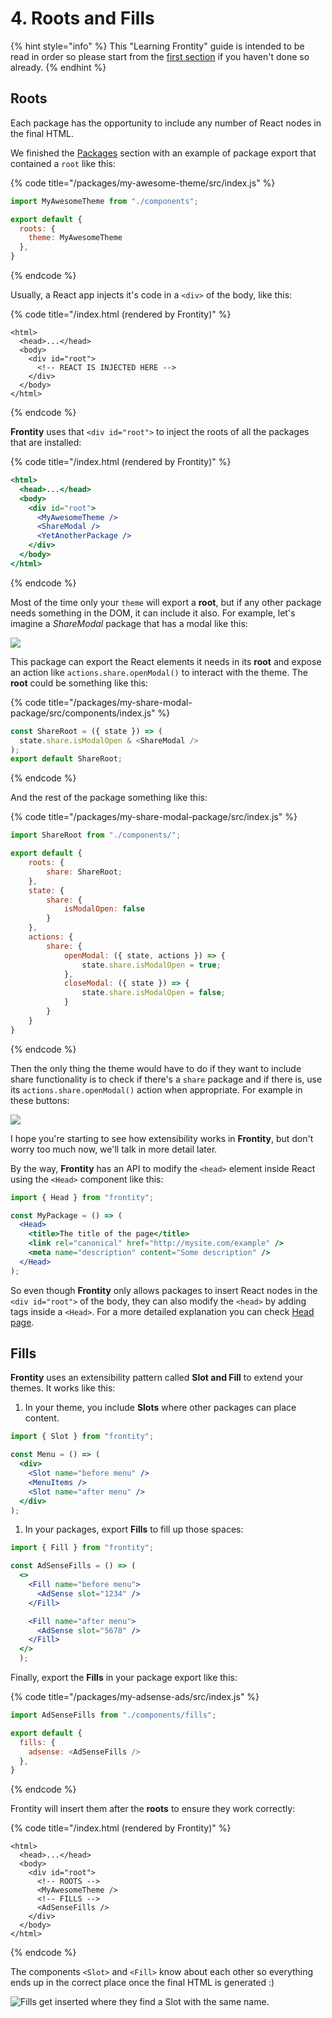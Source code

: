# 4. Roots and Fills

{% hint style="info" %}
This "Learning Frontity" guide is intended to be read in order so please start from the [first section](settings.md) if you haven't done so already.
{% endhint %}

## Roots

Each package has the opportunity to include any number of React nodes in the final HTML.

We finished the [Packages](packages.md) section with an example of package export that contained a `root` like this:

{% code title="/packages/my-awesome-theme/src/index.js" %}
```javascript
import MyAwesomeTheme from "./components";

export default {
  roots: {
    theme: MyAwesomeTheme
  },
}
```
{% endcode %}

Usually, a React app injects it's code in a `<div>` of the body, like this:

{% code title="/index.html \(rendered by Frontity\)" %}
```markup
<html>
  <head>...</head>
  <body>
    <div id="root">
      <!-- REACT IS INJECTED HERE -->
    </div>
  </body>
</html>
```
{% endcode %}

**Frontity** uses that `<div id="root">` to inject the roots of all the packages that are installed:

{% code title="/index.html \(rendered by Frontity\)" %}
```jsx
<html>
  <head>...</head>
  <body>
    <div id="root">
      <MyAwesomeTheme />
      <ShareModal />
      <YetAnotherPackage />
    </div>
  </body>
</html>
```
{% endcode %}

Most of the time only your `theme` will export a **root**, but if any other package needs something in the DOM, it can include it also. For example, let's imagine a _ShareModal_ package that has a modal like this:

![](../.gitbook/assets/blog-frontity-org.jpg)

This package can export the React elements it needs in its **root** and expose an action like `actions.share.openModal()` to interact with the theme. The **root** could be something like this:

{% code title="/packages/my-share-modal-package/src/components/index.js" %}
```jsx
const ShareRoot = ({ state }) => (
  state.share.isModalOpen & <ShareModal />
); 
export default ShareRoot;
```
{% endcode %}

And the rest of the package something like this:

{% code title="/packages/my-share-modal-package/src/index.js" %}
```javascript
import ShareRoot from "./components/";

export default {
    roots: {
        share: ShareRoot;
    },
    state: {
        share: {
            isModalOpen: false
        }
    },
    actions: {
        share: {
            openModal: ({ state, actions }) => {
                state.share.isModalOpen = true;
            },
            closeModal: ({ state }) => {
                state.share.isModalOpen = false;
            } 
        }
    }
}
```
{% endcode %}

Then the only thing the theme would have to do if they want to include share functionality is to check if there's a `share` package and if there is, use its `actions.share.openModal()` action when appropriate. For example in these buttons:

![](../.gitbook/assets/blog.jpg)

I hope you're starting to see how extensibility works in **Frontity**, but don't worry too much now, we'll talk in more detail later.

By the way, **Frontity** has an API to modify the `<head>` element inside React using the `<Head>` component like this:

```jsx
import { Head } from "frontity";

const MyPackage = () => (
  <Head>
    <title>The title of the page</title>
    <link rel="canonical" href="http://mysite.com/example" />
    <meta name="description" content="Some description" />
  </Head>
);
```

So even though **Frontity** only allows packages to insert React nodes in the `<div id="root">` of the body, they can also modify the `<head>` by adding tags inside a `<Head>`. For a more detailed explanation you can check [Head page]().

## Fills

**Frontity** uses an extensibility pattern called **Slot and Fill** to extend your themes. It works like this:

1. In your theme, you include **Slots** where other packages can place content.

```jsx
import { Slot } from "frontity";

const Menu = () => (
  <div>
    <Slot name="before menu" />
    <MenuItems />
    <Slot name="after menu" />
  </div>
);
```

1. In your packages, export **Fills** to fill up those spaces:

```jsx
import { Fill } from "frontity";

const AdSenseFills = () => (
  <>
    <Fill name="before menu">
      <AdSense slot="1234" />    
    </Fill>

    <Fill name="after menu">
      <AdSense slot="5678" />    
    </Fill>
  </>
  );
```

Finally, export the **Fills** in your package export like this:

{% code title="/packages/my-adsense-ads/src/index.js" %}
```javascript
import AdSenseFills from "./components/fills";

export default {
  fills: {
    adsense: <AdSenseFills />
  },
}
```
{% endcode %}

Frontity will insert them after the **roots** to ensure they work correctly:

{% code title="/index.html \(rendered by Frontity\)" %}
```markup
<html>
  <head>...</head>
  <body>
    <div id="root">
      <!-- ROOTS -->
      <MyAwesomeTheme />
      <!-- FILLS -->
      <AdSenseFills />
    </div>
  </body>
</html>
```
{% endcode %}

The components `<Slot>` and `<Fill>` know about each other so everything ends up in the correct place once the final HTML is generated :\)

![Fills get inserted where they find a Slot with the same name.](../.gitbook/assets/screen-shot-2019-06-03-at-12.08.01.png)

